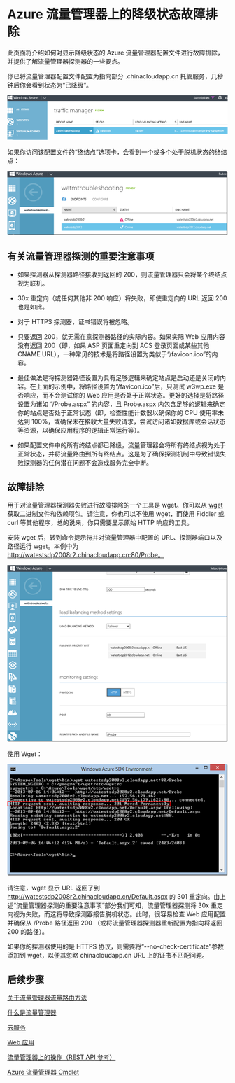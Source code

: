 <properties
   pageTitle="Azure 流量管理器上的降级状态故障排除"
   description="如何在流量管理器显示为降级状态时对流量管理器配置文件进行故障排除。"
   services="traffic-manager"
   documentationCenter=""
   authors="kwill-MSFT"
   manager="carmonm"
   editor="joaoma" />

<tags
	ms.service="traffic-manager"
   ms.date="03/17/2016"
	wacn.date="03/28/2016"/>

# Azure 流量管理器上的降级状态故障排除

此页面将介绍如何对显示降级状态的 Azure 流量管理器配置文件进行故障排除，并提供了解流量管理器探测器的一些要点。

你已将流量管理器配置文件配置为指向部分 .chinacloudapp.cn 托管服务，几秒钟后你会看到状态为“已降级”。

![degradedstate](./media/traffic-manager-troubleshooting-degraded/traffic-manager-degraded.png)

如果你访问该配置文件的“终结点”选项卡，会看到一个或多个处于脱机状态的终结点：

![offline](./media/traffic-manager-troubleshooting-degraded/traffic-manager-offline.png)

## 有关流量管理器探测的重要注意事项

- 如果探测器从探测器路径接收到返回的 200，则流量管理器只会将某个终结点视为联机。
- 30x 重定向（或任何其他非 200 响应）将失败，即使重定向的 URL 返回 200 也是如此。

- 对于 HTTPS 探测器，证书错误将被忽略。
 
- 只要返回 200，就无需在意探测器路径的实际内容。如果实际 Web 应用内容没有返回 200（即，如果 ASP 页面重定向到 ACS 登录页面或某些其他 CNAME URL），一种常见的技术是将路径设置为类似于“/favicon.ico”的内容。
 
- 最佳做法是将探测器路径设置为具有足够逻辑来确定站点是启动还是关闭的内容。在上面的示例中，将路径设置为“/favicon.ico”后，只测试 w3wp.exe 是否响应，而不会测试你的 Web 应用是否处于正常状态。更好的选择是将路径设置为诸如 “/Probe.aspx” 的内容，且 Probe.aspx 内包含足够的逻辑来确定你的站点是否处于正常状态（即，检查性能计数器以确保你的 CPU 使用率未达到 100%，或确保未在接收大量失败请求，尝试访问诸如数据库或会话状态等资源，以确保应用程序的逻辑正常运行等）。
 
- 如果配置文件中的所有终结点都已降级，流量管理器会将所有终结点视为处于正常状态，并将流量路由到所有终结点。这是为了确保探测机制中导致错误失败探测器的任何潜在问题不会造成服务完全中断。

  

## 故障排除

用于对流量管理器探测器失败进行故障排除的一个工具是 wget。你可以从 [wget](http://gnuwin32.sourceforge.net/packages/wget.htm) 获取二进制文件和依赖项包。请注意，你也可以不使用 wget，而使用 Fiddler 或 curl 等其他程序，总的说来，你只需要显示原始 HTTP 响应的工具。

安装 wget 后，转到命令提示符并对流量管理器中配置的 URL、探测器端口以及路径运行 wget。本例中为 http://watestsdp2008r2.chinacloudapp.cn:80/Probe。

![troubleshooting](./media/traffic-manager-troubleshooting-degraded/traffic-manager-troubleshooting.png)

使用 Wget：

![wget](./media/traffic-manager-troubleshooting-degraded/traffic-manager-wget.png)

 

请注意，wget 显示 URL 返回了到 http://watestsdp2008r2.chinacloudapp.cn/Default.aspx 的 301 重定向。由上述“流量管理器探测的重要注意事项”部分我们可知，流量管理器探测将 30x 重定向视为失败，而这将导致探测器报告脱机状态。此时，很容易检查 Web 应用配置并确保从 /Probe 路径返回 200 （或将流量管理器探测器重新配置为指向将返回 200 的路径）。

 

如果你的探测器使用的是 HTTPS 协议，则需要将“--no-check-certificate”参数添加到 wget，以便其忽略 chinacloudapp.cn URL 上的证书不匹配问题。


## 后续步骤


[关于流量管理器流量路由方法](/documentation/articles/traffic-manager-routing-methods)

[什么是流量管理器](/documentation/articles/traffic-manager-overview)

[云服务](https://msdn.microsoft.com/zh-cn/library/jj155995.aspx)

[ Web 应用](/home/features/web-site/)

[流量管理器上的操作（REST API 参考）](https://msdn.microsoft.com/zh-cn/library/hh758255.aspx)

[Azure 流量管理器 Cmdlet](https://msdn.microsoft.com/zh-cn/library/dn690250.aspx)
 

<!---HONumber=Mooncake_1221_2015-->